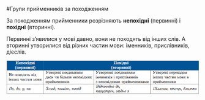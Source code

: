 #Групи прийменникiв за походженням

За походженням прийменники розрiзняють <b>непохiднi</b> (первиннi) i <b>похiднi</b> (вториннi).


Первиннi з’явилися у мовi давно, вони не походять вiд iнших слiв. А вториннi утворилися вiд рiзних частин мови: iменникiв, прислiвникiв, дiєслiв.


<div class="center">
<img src="../pics/11/3.png" width="750px" class="center"/>
</div>
<br>